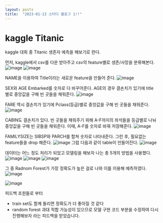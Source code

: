 ```yaml
---
layout: posts
title:  "2023-01-13 스터디 블로그 1!!"
---
```


# kaggle Titanic

kaggle 대회 중 Titanic 생존자 예측을 해보기로 한다.

먼저, kaggle에서 csv를 다운 받아주고 csv의 feature별로 생존/사망을 분류해본다.
![image](https://user-images.githubusercontent.com/122075306/212257185-62103d00-c241-421c-9085-5d4f980ffcef.png)
![image](https://user-images.githubusercontent.com/122075306/212257526-7f9d2e08-3254-43d8-9f5d-6d597d1bd661.png)

NAME을 이용하여 Title이라는 새로운 feature을 만들어 준다. 
![image](https://user-images.githubusercontent.com/122075306/212258042-882e0300-fdb9-4659-b8fd-eb3c85202ea0.png)

SEX와 AGE Embarked를 숫자로 다 바꾸어준다.
AGE의 경우 결손치가 있기에 title 별로 중앙값을 구해 빈 곳들을 채워준다.
![image](https://user-images.githubusercontent.com/122075306/212258251-e196c41c-7755-4d8a-b988-b3a3693d8710.png)

FARE 역시 결손치가 있기에 Pclass(등급)별로 중앙값을 구해 빈 곳들을 채워준다. 
![image](https://user-images.githubusercontent.com/122075306/212258496-517fc880-1c6c-432b-ab61-2ef6ddc8fce7.png)

CABIN도 결손치가 있다. 빈 곳들을 채워주기 위해 A-F까지의 좌석들을 등급별로 나눠 중앙값을 구해 빈 곳들을 채워준다.
이때, A-F를 숫자로 바꿔 저장해준다.
![image](https://user-images.githubusercontent.com/122075306/212258979-63ed90d3-c3de-44f9-a27e-1208eba958e6.png)

FAMILYSIZE는 SIBSP와 PARCH를 합쳐 숫자로 나타내준다.
그런 후, 필요없는 feature들을 drop 해준다.
![image](https://user-images.githubusercontent.com/122075306/212259401-9668c4f5-2122-48e3-920e-8cd9ba62e4e4.png)
그럼 다음과 같이 table이 만들어진다.
![image](https://user-images.githubusercontent.com/122075306/212259607-41942aff-0484-400b-843a-a885c6998984.png)

데이터는 어느 정도 처리가 되었고 모델링을 해보자
나는 총 5개의 방법을 사용했다.
![image](https://user-images.githubusercontent.com/122075306/212259839-db3fe90b-a7a4-4745-8233-1793fee30142.png)
![image](https://user-images.githubusercontent.com/122075306/212259967-ec7f914f-2060-4437-a0b2-40ff47f94e26.png)
![image](https://user-images.githubusercontent.com/122075306/212260036-deda8692-94ce-4636-a566-6a7094f93f36.png)

그 중 Radnom Forest가 가장 정확도가 높은 걸로 나와 이를 이용해 예측하였다.
![image](https://user-images.githubusercontent.com/122075306/212260217-16d857fa-d90e-4738-b8ee-ee5822e28a41.png)

![image](https://user-images.githubusercontent.com/122075306/212260114-243515e9-434e-4e51-9b42-fc0a71b54d32.png)

피드백
조원들로 부터
- train set도 함께 돌리면 정확도가 더 좋아질 것 같다
- random forest 과대 적합 가능성이 있으므로 모델 구현 코드 부분을 수정하여 다시 진행해보자
라는 피드백을 받았습니다.
